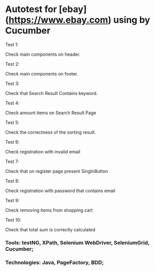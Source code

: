 # Autotest for [ebay] (https://www.ebay.com) using by Cucumber

Test 1:

Check main components on header.

Test 2:

Check main components on footer.

Test 3:

Check that Search Result Contains keyword.

Test 4:

Check amount items on Search Result Page

Test 5:

Check the correctness of the sorting result.

Test 6:

Check registration with invalid email

Test 7:

Check that on register page present SingInButton

Test 8:

Check registration with password that contains email

Test 9:

Check removing items from shopping cart

Test 10:

Check that total sum is correctly calculated

### Tools:	testNG, XPath, Selenium WebDriver, SeleniumGrid, Cucumber;
### Technologies:	Java, PageFactory, BDD;
